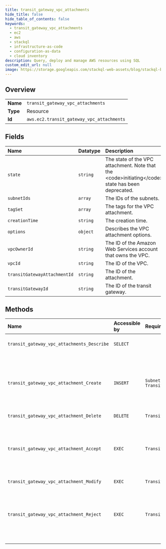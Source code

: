 ```yaml
---
title: transit_gateway_vpc_attachments
hide_title: false
hide_table_of_contents: false
keywords:
  - transit_gateway_vpc_attachments
  - ec2
  - aws    
  - stackql
  - infrastructure-as-code
  - configuration-as-data
  - cloud inventory
description: Query, deploy and manage AWS resources using SQL
custom_edit_url: null
image: https://storage.googleapis.com/stackql-web-assets/blog/stackql-blog-post-featured-image.png
---
```

  
    

## Overview
<table><tbody>
<tr><td><b>Name</b></td><td><code>transit_gateway_vpc_attachments</code></td></tr>
<tr><td><b>Type</b></td><td>Resource</td></tr>
<tr><td><b>Id</b></td><td><code>aws.ec2.transit_gateway_vpc_attachments</code></td></tr>
</tbody></table>

## Fields
| Name | Datatype | Description |
|:-----|:---------|:------------|
| `state` | `string` | The state of the VPC attachment. Note that the &lt;code&gt;initiating&lt;/code&gt; state has been deprecated. |
| `subnetIds` | `array` | The IDs of the subnets. |
| `tagSet` | `array` | The tags for the VPC attachment. |
| `creationTime` | `string` | The creation time. |
| `options` | `object` | Describes the VPC attachment options. |
| `vpcOwnerId` | `string` | The ID of the Amazon Web Services account that owns the VPC. |
| `vpcId` | `string` | The ID of the VPC. |
| `transitGatewayAttachmentId` | `string` | The ID of the attachment. |
| `transitGatewayId` | `string` | The ID of the transit gateway. |
## Methods
| Name | Accessible by | Required Params | Description |
|:-----|:--------------|:----------------|:------------|
| `transit_gateway_vpc_attachments_Describe` | `SELECT` |  | Describes one or more VPC attachments. By default, all VPC attachments are described. Alternatively, you can filter the results. |
| `transit_gateway_vpc_attachment_Create` | `INSERT` | `SubnetIds, TransitGatewayId, VpcId` | &lt;p&gt;Attaches the specified VPC to the specified transit gateway.&lt;/p&gt; &lt;p&gt;If you attach a VPC with a CIDR range that overlaps the CIDR range of a VPC that is already attached, the new VPC CIDR range is not propagated to the default propagation route table.&lt;/p&gt; &lt;p&gt;To send VPC traffic to an attached transit gateway, add a route to the VPC route table using &lt;a&gt;CreateRoute&lt;/a&gt;.&lt;/p&gt; |
| `transit_gateway_vpc_attachment_Delete` | `DELETE` | `TransitGatewayAttachmentId` | Deletes the specified VPC attachment. |
| `transit_gateway_vpc_attachment_Accept` | `EXEC` | `TransitGatewayAttachmentId` | &lt;p&gt;Accepts a request to attach a VPC to a transit gateway.&lt;/p&gt; &lt;p&gt;The VPC attachment must be in the &lt;code&gt;pendingAcceptance&lt;/code&gt; state. Use &lt;a&gt;DescribeTransitGatewayVpcAttachments&lt;/a&gt; to view your pending VPC attachment requests. Use &lt;a&gt;RejectTransitGatewayVpcAttachment&lt;/a&gt; to reject a VPC attachment request.&lt;/p&gt; |
| `transit_gateway_vpc_attachment_Modify` | `EXEC` | `TransitGatewayAttachmentId` | Modifies the specified VPC attachment. |
| `transit_gateway_vpc_attachment_Reject` | `EXEC` | `TransitGatewayAttachmentId` | &lt;p&gt;Rejects a request to attach a VPC to a transit gateway.&lt;/p&gt; &lt;p&gt;The VPC attachment must be in the &lt;code&gt;pendingAcceptance&lt;/code&gt; state. Use &lt;a&gt;DescribeTransitGatewayVpcAttachments&lt;/a&gt; to view your pending VPC attachment requests. Use &lt;a&gt;AcceptTransitGatewayVpcAttachment&lt;/a&gt; to accept a VPC attachment request.&lt;/p&gt; |
